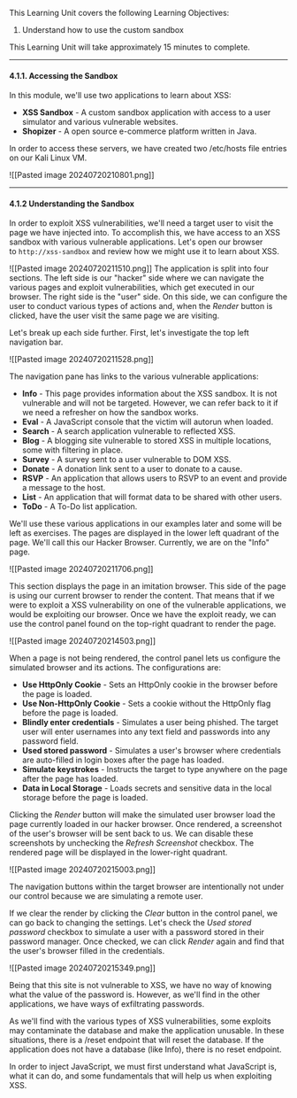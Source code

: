 
This Learning Unit covers the following Learning Objectives:

1. Understand how to use the custom sandbox

This Learning Unit will take approximately 15 minutes to complete.

--------------------------------------------------
#### 4.1.1. Accessing the Sandbox
In this module, we'll use two applications to learn about XSS:

- **XSS Sandbox** - A custom sandbox application with access to a user simulator and various vulnerable websites.
- **Shopizer** - A open source e-commerce platform written in Java.

In order to access these servers, we have created two /etc/hosts file entries on our Kali Linux VM.

![[Pasted image 20240720210801.png]]

--------------------------------------------------
#### 4.1.2 Understanding the Sandbox
In order to exploit XSS vulnerabilities, we'll need a target user to visit the page we have injected into. To accomplish this, we have access to an XSS sandbox with various vulnerable applications. Let's open our browser to `http://xss-sandbox` and review how we might use it to learn about XSS.

![[Pasted image 20240720211510.png]]
The application is split into four sections. The left side is our "hacker" side where we can navigate the various pages and exploit vulnerabilities, which get executed in our browser. The right side is the "user" side. On this side, we can configure the user to conduct various types of actions and, when the _Render_ button is clicked, have the user visit the same page we are visiting.

Let's break up each side further. First, let's investigate the top left navigation bar.

![[Pasted image 20240720211528.png]]

The navigation pane has links to the various vulnerable applications:

- **Info** - This page provides information about the XSS sandbox. It is not vulnerable and will not be targeted. However, we can refer back to it if we need a refresher on how the sandbox works.
- **Eval** - A JavaScript console that the victim will autorun when loaded.
- **Search** - A search application vulnerable to reflected XSS.
- **Blog** - A blogging site vulnerable to stored XSS in multiple locations, some with filtering in place.
- **Survey** - A survey sent to a user vulnerable to DOM XSS.
- **Donate** - A donation link sent to a user to donate to a cause.
- **RSVP** - An application that allows users to RSVP to an event and provide a message to the host.
- **List** - An application that will format data to be shared with other users.
- **ToDo** - A To-Do list application.

We'll use these various applications in our examples later and some will be left as exercises. The pages are displayed in the lower left quadrant of the page. We'll call this our Hacker Browser. Currently, we are on the "Info" page.

![[Pasted image 20240720211706.png]]

This section displays the page in an imitation browser. This side of the page is using our current browser to render the content. That means that if we were to exploit a XSS vulnerability on one of the vulnerable applications, we would be exploiting our browser. Once we have the exploit ready, we can use the control panel found on the top-right quadrant to render the page.

![[Pasted image 20240720214503.png]]

When a page is not being rendered, the control panel lets us configure the simulated browser and its actions. The configurations are:

- **Use HttpOnly Cookie** - Sets an HttpOnly cookie in the browser before the page is loaded.
- **Use Non-HttpOnly Cookie** - Sets a cookie without the HttpOnly flag before the page is loaded.
- **Blindly enter credentials** - Simulates a user being phished. The target user will enter usernames into any text field and passwords into any password field.
- **Used stored password** - Simulates a user's browser where credentials are auto-filled in login boxes after the page has loaded.
- **Simulate keystrokes** - Instructs the target to type anywhere on the page after the page has loaded.
- **Data in Local Storage** - Loads secrets and sensitive data in the local storage before the page is loaded.

Clicking the _Render_ button will make the simulated user browser load the page currently loaded in our hacker browser. Once rendered, a screenshot of the user's browser will be sent back to us. We can disable these screenshots by unchecking the _Refresh Screenshot_ checkbox. The rendered page will be displayed in the lower-right quadrant.

![[Pasted image 20240720215003.png]]

The navigation buttons within the target browser are intentionally not under our control because we are simulating a remote user.

If we clear the render by clicking the _Clear_ button in the control panel, we can go back to changing the settings. Let's check the _Used stored password_ checkbox to simulate a user with a password stored in their password manager. Once checked, we can click _Render_ again and find that the user's browser filled in the credentials.

![[Pasted image 20240720215349.png]]

Being that this site is not vulnerable to XSS, we have no way of knowing what the value of the password is. However, as we'll find in the other applications, we have ways of exfiltrating passwords.

As we'll find with the various types of XSS vulnerabilities, some exploits may contaminate the database and make the application unusable. In these situations, there is a /reset endpoint that will reset the database. If the application does not have a database (like Info), there is no reset endpoint.

In order to inject JavaScript, we must first understand what JavaScript is, what it can do, and some fundamentals that will help us when exploiting XSS.
